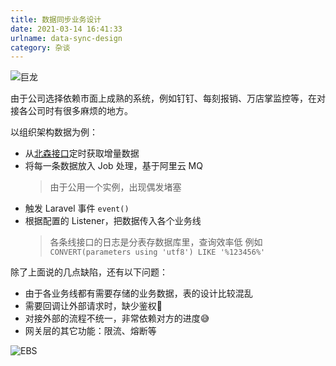 ```yaml
---
title: 数据同步业务设计
date: 2021-03-14 16:41:33
urlname: data-sync-design
category: 杂谈
---
```


![巨龙](https://i.imgtg.com/2022/08/27/ZFPPi.jpg)

<!-- more -->

由于公司选择依赖市面上成熟的系统，例如钉钉、每刻报销、万店掌监控等，在对接各公司时有很多麻烦的地方。

以组织架构数据为例：

- 从[北森接口](http://openapi.italent.cn/docs/tenantbase)定时获取增量数据
- 将每一条数据放入 Job 处理，基于阿里云 MQ
  > 由于公用一个实例，出现偶发堵塞
- 触发 Laravel 事件 `event()`
- 根据配置的 Listener，把数据传入各个业务线
  > 各条线接口的日志是分表存数据库里，查询效率低
  > 例如 `CONVERT(parameters using 'utf8') LIKE '%123456%'`

除了上面说的几点缺陷，还有以下问题：

- 由于各业务线都有需要存储的业务数据，表的设计比较混乱
- 需要回调让外部请求时，缺少鉴权🥶
- 对接外部的流程不统一，非常依赖对方的进度😅
- 网关层的其它功能：限流、熔断等

![EBS](https://i.imgtg.com/2022/08/09/AtU5I.png)
